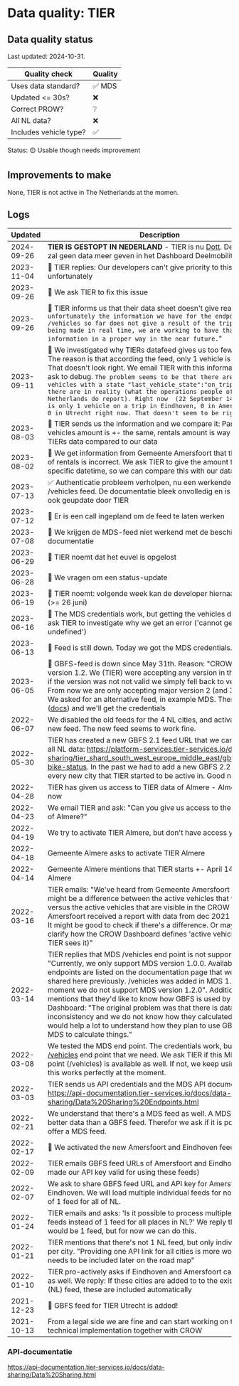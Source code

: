 # Data quality: TIER

## Data quality status

Last updated: 2024-10-31.

| **Quality check**           | **Quality**
| --                          | --      |
| Uses data standard?         | ✅ MDS
| Updated <= 30s?             | ❌
| Correct PROW?               | ❔
| All NL data?                | ❌
| Includes vehicle type?      | ✅

Status: 🟡 Usable though needs improvement

## Improvements to make

None, TIER is not active in The Netherlands at the momen.

## Logs

| Updated    | Description
| ----       | ---
| 2024-09-26 | **TIER IS GESTOPT IN NEDERLAND** - TIER is nu [Dott](./Dott.md). De TIER-feed zal geen data meer geven in het Dashboard Deelmobiliteit
| 2023-11-04 | 🐛 TIER replies: Our developers can't give priority to this unfortunately
| 2023-09-26 | 🐛 We ask TIER to fix this issue
| 2023-09-26 | 🐛 TIER informs us that their data sheet doesn't give realtime data. `unfortunately the information we have for the endpoint /vehicles so far does not give a result of the trips that are being made in real time, we are working to have that information in a proper way in the near future.`"
| 2023-09-11 | 🐛 We investigated why TIERs datafeed gives us too few rentals. The reason is that according the feed, only 1 vehicle is on a trip. That doesn't look right. We email TIER with this information and ask to debug. `The problem seems to be that there are few less vehicles with a state "last_vehicle_state":"on_trip" then there are in reality (what the operations people of the Netherlands do report). Right now  (22 September 14:43) there is only 1 vehicle on a trip in Eindhoven, 0 in Amersfoort and 0 in Utrecht right now. That doesn't seem to be right.`
| 2023-08-03 | 🐛 TIER sends us the information and we compare it: Parked vehicles amount is +- the same, rentals amount is way higher for TIERs data compared to our data
| 2023-08-02 | 🐛 We get information from Gemeente Amersfoort that the amount of rentals is incorrect. We ask TIER to give the amount for a specific datetime, so we can compare this with our data
| 2023-07-13 | ✅ Authenticatie probleem verholpen, nu een werkende MDS /vehicles feed. De documentatie bleek onvolledig en is vandaag ook geupdate door TIER
| 2023-07-12 | 🐛 Er is een call ingepland om de feed te laten werken
| 2023-07-08 | 🐛 We krijgen de MDS-feed niet werkend met de beschikbare documentatie
| 2023-06-29 | 🐛 TIER noemt dat het euvel is opgelost
| 2023-06-28 | 🐛 We vragen om een status-update
| 2023-06-19 | 🐛 TIER noemt: volgende week kan de developer hiernaar kijken (>= 26 juni)
| 2023-06-16 | 🐛 The MDS credentials work, but getting the vehicles doesn't. We ask TIER to investigate why we get an error ('cannot get length of undefined')
| 2023-06-13 | 🐛 Feed is still down. Today we got the MDS credentials.
| 2023-06-05 | 🐛 GBFS-feed is down since May 31th. Reason: "CROW DD used version 1.2. We (TIER) were accepting any version in the URL, and if the version was not not valid we simply fell back to version 2.1. From now we are only accepting major version 2 (and 3 later on)". We asked for an alternative feed, in example MDS. There is MDS ([docs](https://api-documentation.tier-services.io/docs/data-sharing/MDS/TIER%20MDS%20API%20v1.2.html)) and we'll get the credentials
| 2022-06-07 | We disabled the old feeds for the 4 NL cities, and activated the new feed. The new feed seems to work fine.
| 2022-05-30 | TIER has created a new GBFS 2.1 feed URL that we can use to get all NL data: https://platform-services.tier-services.io/data-sharing/tier_shard_south_west_europe_middle_east/gbfs/1.2/free-bike-status. In the past we had to add a new GBFS 2.2 feed for every new city that TIER started to be active in. Good news.
| 2022-04-28 | TIER has given us access to TIER data of Almere - Almere is active now
| 2022-04-23 | We email TIER and ask: "Can you give us access to the GBFS feed of Almere?"
| 2022-04-19 | We try to activate TIER Almere, but don't have access yet
| 2022-04-18 | Gemeente Almere asks to activate TIER Almere
| 2022-04-14 | Gemeente Almere mentions that TIER starts +- April 14th in Almere
| 2022-03-16 | TIER emails: "We've heard from Gemeente Amersfoort that there might be a difference between the active vehicles that we have versus the active vehicles that are visible in the CROW Dashboard. Amersfoort received a report with data from dec 2021 - feb 2022. It might be good to check if there's a difference. Or maybe you can clarify how the CROW Dashboard defines 'active vehicles' (vs how TIER sees it)"
| 2022-03-14 | TIER replies that MDS /vehicles end point is not supported indeed: "Currently, we only support MDS version 1.0.0. Available endpoints are listed on the documentation page that we have shared here previously. /vehicles was added in MDS 1.2.0. At the moment we do not support MDS version 1.2.0". Additionally TIER mentions that they'd like to know how GBFS is used by CROW Dashboard: "The original problem was that there is data inconsistency and we do not know how they calculated this. It would help a lot to understand how they plan to use GBFS and MDS to calculate things."
| 2022-03-08 | We tested the MDS end point. The credentials work, but there's no [/vehicles](https://github.com/openmobilityfoundation/mobility-data-specification/blob/main/provider/README.md#vehicles) end point that we need. We ask TIER if this MDS end point (/vehicles) is available as well. If not, we keep using GBFS as this works perfectly at the moment. 
| 2022-03-03 | TIER sends us API credentials and the MDS API documentation: https://api-documentation.tier-services.io/docs/data-sharing/Data%20Sharing%20Endpoints.html
| 2022-02-21 | We understand that there's a MDS feed as well. A MDS feed gives better data than a GBFS feed. Therefor we ask if it is possible to offer a MDS feed.
| 2022-02-17 | 🎉 We activated the new Amersfoort and Eindhoven feed
| 2022-02-09 | TIER emails GBFS feed URLs of Amersfoort and Eindhoven (and made our API key valid for using these feeds)
| 2022-02-07 | We ask to share GBFS feed URL and API key for Amersfoort and Eindhoven. We will load multiple individual feeds for now, instead of 1 feed for all of NL.
| 2022-01-24 | TIER emails and asks: 'Is it possible to process multiple seperate feeds instead of 1 feed for all places in NL?' We reply that best would be 1 feed, but for now we can do this.
| 2022-01-21 | TIER mentions that there's not 1 NL feed, but only individual feeds per city. "Providing one API link for all cities is more work and needs to be included later on the road map"
| 2022-01-10 | TIER pro-actively asks if Eindhoven and Amersfoort can be added as well. We reply: If these cities are added to to the existing GBFS (NL) feed, these are included automatically
| 2021-12-23 | 🎉 GBFS feed for TIER Utrecht is added!
| 2021-10-13 | From a legal side we are fine and can start working on the technical implementation together with CROW

### API-documentatie

https://api-documentation.tier-services.io/docs/data-sharing/Data%20Sharing.html
